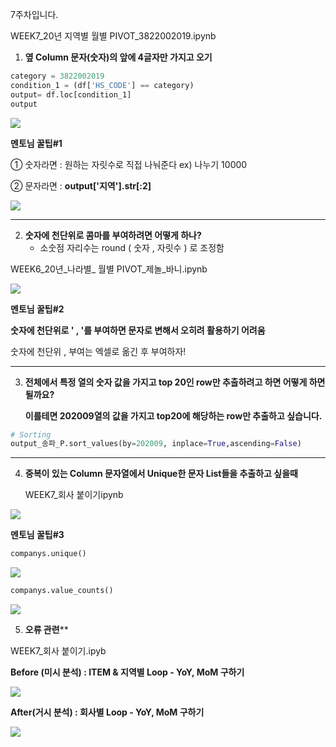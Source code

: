 7주차입니다.



WEEK7_20년 지역별 월별 PIVOT_3822002019.ipynb

1. **옆 Column 문자(숫자)의 앞에 4글자만 가지고 오기**

```python
category = 3822002019
condition_1 = (df['HS_CODE'] == category)
output= df.loc[condition_1]
output
```

![](https://blogfiles.pstatic.net/MjAyMDEwMjlfMTk4/MDAxNjAzOTY1MDU0NTA2.THv2TyCVIyyFZS13KYTXZyTrhHERUOhbFVUP2S9Ve8Mg.5kNuulFKvPI6iNVpWaDd0t4Izmi_S0hXZOwA1Rfs3Fkg.PNG.ikeyada/201029_df_data%EC%9D%98_%EA%B8%B0%EB%B3%B8_%ED%98%95%ED%83%9C.PNG)



**멘토님 꿀팁#1**

① 숫자라면 :  원하는 자릿수로 직접 나눠준다   ex) 나누기 10000

② 문자라면 : **output['지역'].str[:2]**

![](https://blogfiles.pstatic.net/MjAyMDEwMzFfMjUw/MDAxNjA0MTEwNjQ5OTgy.jnicIIwRX4tdknzZZRQ5FbzHoOzJb3bnFdu9wneZklwg.R8ct6LeUcADhGqPOYIjItfzytYmicFE8igFGpJfen-Ug.PNG.ikeyada/201031_%EB%B6%80%EC%82%B0_2%EA%B8%80%EC%9E%90.PNG)

------



2. **숫자에 천단위로 콤마를 부여하려면 어떻게 하나?**
   * 소숫점 자리수는 round (  숫자 , 자릿수 ) 로 조정함

WEEK6_20년_나라별_ 월별 PIVOT_제놀_바니.ipynb

![](https://blogfiles.pstatic.net/MjAyMDEwMjlfNjIg/MDAxNjAzOTY1NDA0OTg2.iroPrqcVYOveWEXaIY0TJkKQ6YnCESEF_xu0zAbOZzMg.Gk4uDceTvE0asDGdIjUOtyfpFtsZkFDdonjP2PGIyXYg.PNG.ikeyada/201029_%EB%8B%AC%EB%9F%AC%EC%97%90_%EC%B2%9C%EB%8B%A8%EC%9C%84%EB%8B%B9_%EC%BD%A4%EB%B0%94_%EB%B6%80%EC%97%AC%EB%8A%94_%EC%96%B4%EB%96%BB%EA%B2%8C.PNG)



**멘토님 꿀팁#2**

**숫자에 천단위로 ' , '를 부여하면 문자로 변해서 오히려 활용하기 어려움**

숫자에 천단위 , 부여는 엑셀로 옮긴 후 부여하자!



------



3. **전체에서 특정 열의 숫자 값을 가지고 top 20인 row만 추출하려고 하면 어떻게 하면 될까요?**

   **이를테면 202009열의 값을 가지고 top20에 해당하는 row만 추출하고 싶습니다.**

   

```python
# Sorting
output_송파_P.sort_values(by=202009, inplace=True,ascending=False)
```

------



4. **중복이 있는 Column 문자열에서 Unique한 문자 List들을 추출하고 싶을때**

   WEEK7_회사 붙이기ipynb

![](https://blogfiles.pstatic.net/MjAyMDEwMjlfMTk2/MDAxNjAzOTY3ODAyNjA5.rY4nIkYgP6nSyHGIJj2fuzPM8lPH6RjrEQHN7PP7bSUg.dfNb-QruU6HCYgpXtXoWKaPXqjLB-e0f9YqW3xiAt4cg.PNG.ikeyada/201029_%EC%A4%91%EB%B3%B5%EB%90%9C_%ED%9A%8C%EC%82%AC_list.PNG)

**멘토님 꿀팁#3**

```python
companys.unique()
```

![](https://blogfiles.pstatic.net/MjAyMDEwMzFfODYg/MDAxNjA0MTExNjczNTA2.fic6FHl01eIsPgmJWdbJzWLGo0lbTOQQhAjusq3DHR0g.B3vrMdpyEBz4kB7QJNbMejmJkNWurWq3IFkbCMRlw9Yg.PNG.ikeyada/201031_%EC%A4%91%EB%B3%B5_%EC%A0%9C%EA%B1%B0_%EB%AC%B8%EC%9E%90_%EB%A6%AC%EC%8A%A4%ED%8A%B8.PNG)

```python
companys.value_counts()
```

![](https://blogfiles.pstatic.net/MjAyMDEwMzFfMTQ2/MDAxNjA0MTExOTU4MjI3.wfi_YBmR6UfzL8H65XGdYyUkUMOtq5a3KMl6EYecbpAg.NoEg_xY9zPuu6_rFax6Y_yG949byqQ_fbSTwPz5sE8Mg.PNG.ikeyada/201031_%ED%9A%8C%EC%82%AC%EB%93%A4_%EA%B0%AF%EC%88%98.PNG)

5. **오류 관련****

WEEK7_회사 붙이기.ipyb

**Before (미시 분석) : ITEM & 지역별 Loop - YoY, MoM 구하기**

![](https://blogfiles.pstatic.net/MjAyMDEwMzFfMTAg/MDAxNjA0MTIwMTM3NjE5.1S-r9xkRJ-y5dcZv1JYxeXAS9txdS2abvDZQRFC2E0wg.5JXmYRx91vtbsTNnT88t2VmSdacitLSs28wioKhRE94g.PNG.ikeyada/201031_HSCODE_%EC%A7%80%EC%97%AD%EB%B3%84_YoY_%EA%B5%AC%ED%95%98%EA%B8%B0.PNG)



**After(거시 분석) : 회사별 Loop - YoY, MoM 구하기**

![](https://blogfiles.pstatic.net/MjAyMDEwMzFfMTYy/MDAxNjA0MTIwMjEwOTA3.OjtDnCcHdztQYr6hoe6M0oreegtmS67SPfV6Y5I4ic4g.eCvyOfRCrXXyGZLSyil4xsnJcp7UvXp7UfrsPSgQcHUg.PNG.ikeyada/201031_%ED%9A%8C%EC%82%AC%EB%B3%84_YoY_%EA%B5%AC%ED%95%98%EA%B8%B0.PNG)



